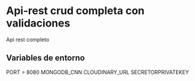 # Api-rest crud completa con validaciones
Api rest completo 

## Variables de entorno
PORT = 8080
MONGODB_CNN 
CLOUDINARY_URL
SECRETORPRIVATEKEY